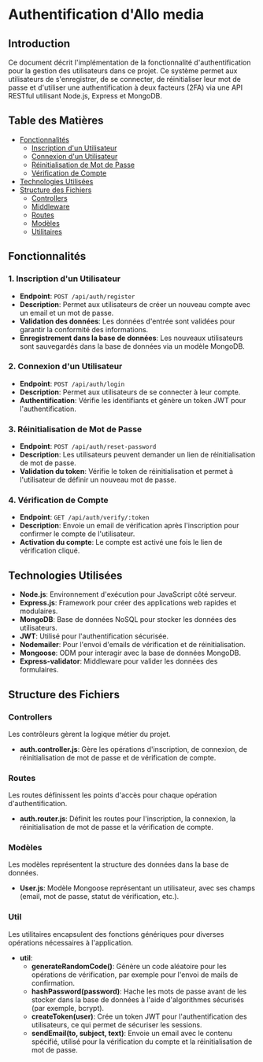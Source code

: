 # Authentification d'Allo media

## Introduction
Ce document décrit l'implémentation de la fonctionnalité d'authentification pour la gestion des utilisateurs dans ce projet. Ce système permet aux utilisateurs de s'enregistrer, de se connecter, de réinitialiser leur mot de passe et d'utiliser une authentification à deux facteurs (2FA) via une API RESTful utilisant Node.js, Express et MongoDB.

## Table des Matières
- [Fonctionnalités](#fonctionnalités)
  - [Inscription d'un Utilisateur](#1-inscription-dun-utilisateur)
  - [Connexion d'un Utilisateur](#2-connexion-dun-utilisateur)
  - [Réinitialisation de Mot de Passe](#3-réinitialisation-de-mot-de-passe)
  - [Vérification de Compte](#4-vérification-de-compte)
- [Technologies Utilisées](#technologies-utilisées)
- [Structure des Fichiers](#structure-des-fichiers)
  - [Controllers](#controllers)
  - [Middleware](#middleware)
  - [Routes](#routes)
  - [Modèles](#modèles)
  - [Utilitaires](#utilitaires)

## Fonctionnalités

### 1. Inscription d'un Utilisateur
- **Endpoint**: `POST /api/auth/register`
- **Description**: Permet aux utilisateurs de créer un nouveau compte avec un email et un mot de passe.
- **Validation des données**: Les données d'entrée sont validées pour garantir la conformité des informations.
- **Enregistrement dans la base de données**: Les nouveaux utilisateurs sont sauvegardés dans la base de données via un modèle MongoDB.

### 2. Connexion d'un Utilisateur
- **Endpoint**: `POST /api/auth/login`
- **Description**: Permet aux utilisateurs de se connecter à leur compte.
- **Authentification**: Vérifie les identifiants et génère un token JWT pour l'authentification.

### 3. Réinitialisation de Mot de Passe
- **Endpoint**: `POST /api/auth/reset-password`
- **Description**: Les utilisateurs peuvent demander un lien de réinitialisation de mot de passe.
- **Validation du token**: Vérifie le token de réinitialisation et permet à l'utilisateur de définir un nouveau mot de passe.

### 4. Vérification de Compte
- **Endpoint**: `GET /api/auth/verify/:token`
- **Description**: Envoie un email de vérification après l'inscription pour confirmer le compte de l'utilisateur.
- **Activation du compte**: Le compte est activé une fois le lien de vérification cliqué.

## Technologies Utilisées

- **Node.js**: Environnement d'exécution pour JavaScript côté serveur.
- **Express.js**: Framework pour créer des applications web rapides et modulaires.
- **MongoDB**: Base de données NoSQL pour stocker les données des utilisateurs.
- **JWT**: Utilisé pour l'authentification sécurisée.
- **Nodemailer**: Pour l'envoi d'emails de vérification et de réinitialisation.
- **Mongoose**: ODM pour interagir avec la base de données MongoDB.
- **Express-validator**: Middleware pour valider les données des formulaires.

## Structure des Fichiers

### Controllers
Les contrôleurs gèrent la logique métier du projet.
- **auth.controller.js**: Gère les opérations d'inscription, de connexion, de réinitialisation de mot de passe et de vérification de compte.

### Routes
Les routes définissent les points d'accès pour chaque opération d'authentification.
- **auth.router.js**: Définit les routes pour l'inscription, la connexion, la réinitialisation de mot de passe et la vérification de compte.

### Modèles
Les modèles représentent la structure des données dans la base de données.
- **User.js**: Modèle Mongoose représentant un utilisateur, avec ses champs (email, mot de passe, statut de vérification, etc.).

### Util
Les utilitaires encapsulent des fonctions génériques pour diverses opérations nécessaires à l'application.
- **util**:
  - **generateRandomCode()**: Génère un code aléatoire pour les opérations de vérification, par exemple pour l'envoi de mails de confirmation.
  - **hashPassword(password)**: Hache les mots de passe avant de les stocker dans la base de données à l'aide d'algorithmes sécurisés (par exemple, bcrypt).
  - **createToken(user)**: Crée un token JWT pour l'authentification des utilisateurs, ce qui permet de sécuriser les sessions.
  - **sendEmail(to, subject, text)**: Envoie un email avec le contenu spécifié, utilisé pour la vérification du compte et la réinitialisation de mot de passe.

